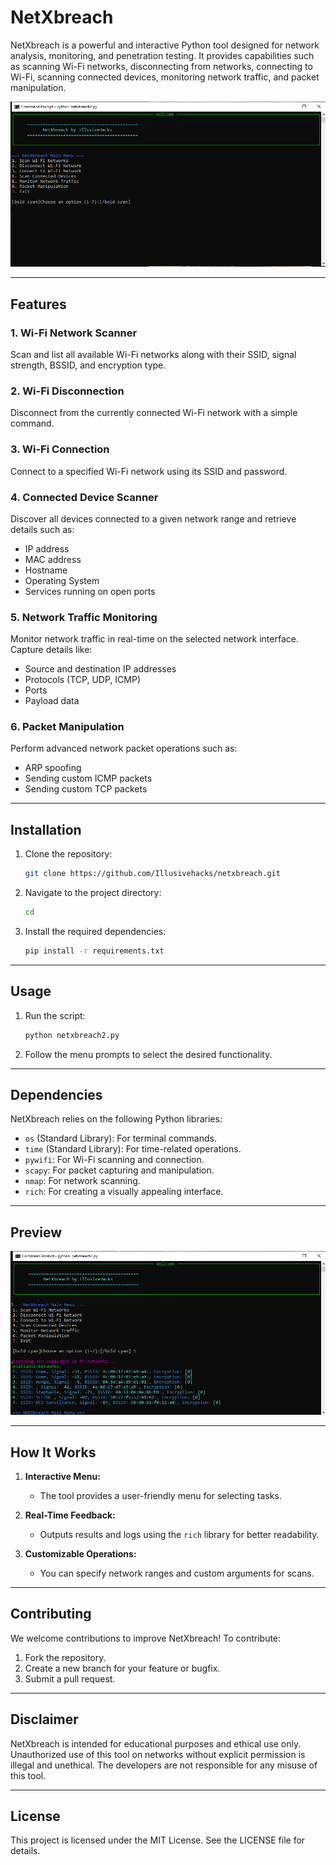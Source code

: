 # NetXbreach

NetXbreach is a powerful and interactive Python tool designed for network analysis, monitoring, and penetration testing. It provides capabilities such as scanning Wi-Fi networks, disconnecting from networks, connecting to Wi-Fi, scanning connected devices, monitoring network traffic, and packet manipulation.


![Screenshot Placeholder](GUI.png)


---

## Features

### 1. **Wi-Fi Network Scanner**
Scan and list all available Wi-Fi networks along with their SSID, signal strength, BSSID, and encryption type.

### 2. **Wi-Fi Disconnection**
Disconnect from the currently connected Wi-Fi network with a simple command.

### 3. **Wi-Fi Connection**
Connect to a specified Wi-Fi network using its SSID and password.

### 4. **Connected Device Scanner**
Discover all devices connected to a given network range and retrieve details such as:
- IP address
- MAC address
- Hostname
- Operating System
- Services running on open ports

### 5. **Network Traffic Monitoring**
Monitor network traffic in real-time on the selected network interface. Capture details like:
- Source and destination IP addresses
- Protocols (TCP, UDP, ICMP)
- Ports
- Payload data

### 6. **Packet Manipulation**
Perform advanced network packet operations such as:
- ARP spoofing
- Sending custom ICMP packets
- Sending custom TCP packets

---

## Installation

1. Clone the repository:
   ```bash
   git clone https://github.com/Illusivehacks/netxbreach.git
   ```
2. Navigate to the project directory:
   ```bash
   cd
   ```
3. Install the required dependencies:
   ```bash
   pip install -r requirements.txt
   ```

---

## Usage

1. Run the script:
   ```bash
   python netxbreach2.py
   ```
2. Follow the menu prompts to select the desired functionality.

---

## Dependencies

NetXbreach relies on the following Python libraries:
- `os` (Standard Library): For terminal commands.
- `time` (Standard Library): For time-related operations.
- `pywifi`: For Wi-Fi scanning and connection.
- `scapy`: For packet capturing and manipulation.
- `nmap`: For network scanning.
- `rich`: For creating a visually appealing interface.

---

## Preview

![Screenshot Placeholder](output.png)

---

## How It Works

1. **Interactive Menu:**
   - The tool provides a user-friendly menu for selecting tasks.

2. **Real-Time Feedback:**
   - Outputs results and logs using the `rich` library for better readability.

3. **Customizable Operations:**
   - You can specify network ranges and custom arguments for scans.

---

## Contributing

We welcome contributions to improve NetXbreach! To contribute:
1. Fork the repository.
2. Create a new branch for your feature or bugfix.
3. Submit a pull request.

---

## Disclaimer

NetXbreach is intended for educational purposes and ethical use only. Unauthorized use of this tool on networks without explicit permission is illegal and unethical. The developers are not responsible for any misuse of this tool.

---

## License

This project is licensed under the MIT License. See the LICENSE file for details.

